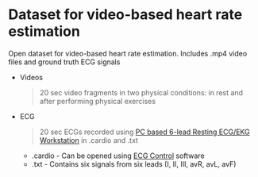 # Dataset for video-based heart rate estimation
Open dataset for video-based heart rate estimation. Includes .mp4 video files and ground truth ECG signals 
- Videos
	> 20 sec video fragments in two physical conditions: in rest and after performing physical exercises
- ECG
	> 20 sec ECGs recorded using [PC based 6-lead Resting ECG/EKG Workstation](https://vdd-pro.ru/en/product/pc-based-6-lead-resting-ecg-ekg-workstationanalysis-software-kopirovat/) in .cardio and .txt
	- .cardio - Can be opened using [ECG Control](https://vdd-pro.ru/en/2014/03/ecg-control-user-manual/) software
	- .txt - Contains six signals from six leads (I, II, III, avR, avL, avF)